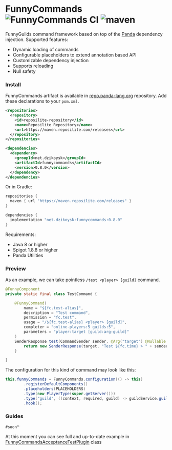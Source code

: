 # FunnyCommands ![FunnyCommands CI](https://github.com/FunnyGuilds/FunnyCommands/actions/workflows/gradle.yml/badge.svg) ![maven](https://maven.reposilite.com/api/badge/latest/releases/net/dzikoysk/funnycommands?color=40c14a&name=Latest%20Release&prefix=v)

FunnyGuilds command framework based on top of the [Panda](https://github.com/panda-lang/panda) dependency injection. Supported features:
* Dynamic loading of commands
* Configurable placeholders to extend annotation based API
* Customizable dependency injection 
* Supports reloading 
* Null safety

### Install
FunnyCommands artifact is available in [repo.panda-lang.org](https://repo.panda-lang.org/) repository. 
Add these declarations to your `pom.xml`. 

```xml
<repositories>
  <repository>
    <id>reposilite-repository</id>
    <name>Reposilite Repository</name>
    <url>https://maven.reposilite.com/releases</url>
  </repository>
</repositories>

<dependencies>
  <dependency>
    <groupId>net.dzikoysk</groupId>
    <artifactId>funnycommands</artifactId>
    <version>0.8.0</version>
  </dependency>
</dependencies>
```

Or in Gradle:

```groovy
repositories {
  maven { url "https://maven.reposilite.com/releases" }
}

dependencies {
  implementation "net.dzikoysk:funnycommands:0.8.0"
}
```

Requirements:
* Java 8 or higher
* Spigot 1.8.8 or higher
* Panda Utilities

### Preview
As an example, we can take pointless `/test <player> [guild]` command.

```java
@FunnyComponent
private static final class TestCommand {

    @FunnyCommand(
        name = "${fc.test-alias}",
        description = "Test command",
        permission = "fc.test",
        usage = "/${fc.test-alias} <player> [guild]",
        completer = "online-players:5 guilds:5",
        parameters = "player:target [guild:arg-guild]"
    )
    SenderResponse test(CommandSender sender, @Arg("target") @Nullable Player target, @Arg("arg-guild") Option<Guild> guild) {
        return new SenderResponse(target, "Test ${fc.time} > " + sender + " called " + target + " and " + guild.getOrNull());
    }

}
```

The configuration for this kind of command may look like this:

```java
this.funnyCommands = FunnyCommands.configuration(() -> this)
        .registerDefaultComponents()
        .placeholders(PLACEHOLDERS)
        .type(new PlayerType(super.getServer()))
        .type("guild", ((context, required, guild) -> guildService.guilds.get(guild)))
        .hook();
```

### Guides
`#soon™`

At this moment you can see full and up-to-date example in [FunnyCommandsAcceptanceTestPlugin](https://github.com/FunnyGuilds/FunnyCommands/blob/master/funnycommands-test/src/main/java/net/dzikoysk/funnycommands/acceptance/FunnyCommandsAcceptanceTestPlugin.java) class
